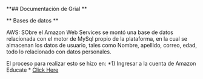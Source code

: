 **## Documentación de Grial **

** Bases de datos **

AWS: SObre el Amazon Web Services se montó una base de datos relacionada con el motor de MySql propio de la plataforma, en la cual se almacenan los datos de usuario, tales como Nombre, apellido, correo, edad, todo lo relacionado con datos personales.

El proceso para realizar esto se hizo en:
*1) Ingresar a la cuenta de Amazon Educate *
[Click Here](https://www.awseducate.com/signin/SiteLogin?sc_ichannel=so&sc_icategory=abtest&sc_iname=awswt-8&sc_iurl=aws-educate&sc_iversion=hero-cta-login-control)
